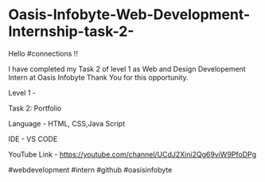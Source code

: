 # Oasis-Infobyte-Web-Development-Internship-task-2-
Hello #connections !!

I have completed my Task 2 of level 1 as Web and Design Developement Intern at Oasis Infobyte Thank You for this opportunity.

Level 1 -

Task 2: Portfolio

Language - HTML, CSS,Java Script

IDE - VS CODE

YouTube Link - https://youtube.com/channel/UCdJ2Xini2Qg69viW9PfoDPg

#webdevelopment #intern #github #oasisinfobyte
